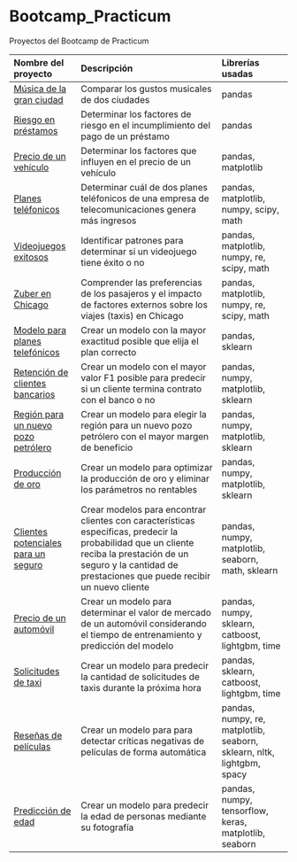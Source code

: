 # Bootcamp_Practicum
Proyectos del Bootcamp de Practicum

| Nombre del proyecto   | Descripción                          | Librerías usadas           |
| :-------------------- | :----------------------------------- |:---------------------------|
| [Música de la gran ciudad](https://github.com/MonicaDeN/Bootcamp_Practicum/blob/12558bf1f27773be362a2b82a175f731a9738539/Proyecto_1) | Comparar los gustos musicales de dos ciudades | pandas |
| [Riesgo en préstamos](https://github.com/MonicaDeN/Bootcamp_Practicum/blob/7b3dbe6c05a4fa414c07b2095fcfb7d1fcea795e/Proyecto_2) | Determinar los factores de riesgo en el incumplimiento del pago de un préstamo | pandas |
| [Precio de un vehículo](https://github.com/MonicaDeN/Bootcamp_Practicum/blob/7b3dbe6c05a4fa414c07b2095fcfb7d1fcea795e/Proyecto_3) | Determinar los factores que influyen en el precio de un vehículo | pandas, matplotlib |
| [Planes teléfonicos](https://github.com/MonicaDeN/Bootcamp_Practicum/blob/7b3dbe6c05a4fa414c07b2095fcfb7d1fcea795e/Proyecto_4) | Determinar cuál de dos planes teléfonicos de una empresa de telecomunicaciones genera más ingresos | pandas, matplotlib, numpy, scipy, math |
| [Videojuegos exitosos](https://github.com/MonicaDeN/Bootcamp_Practicum/blob/c42e997cb42be3be1015e71412d60b8c6b58a0e1/Proyecto_5) | Identificar patrones para determinar si un videojuego tiene éxito o no | pandas, matplotlib, numpy, re, scipy, math |
| [Zuber en Chicago](https://github.com/MonicaDeN/Bootcamp_Practicum/blob/c42e997cb42be3be1015e71412d60b8c6b58a0e1/Proyecto_6) | Comprender las preferencias de los pasajeros y el impacto de factores externos sobre los viajes (taxis) en Chicago | pandas, matplotlib, numpy, re, scipy, math |
| [Modelo para planes telefónicos](https://github.com/MonicaDeN/Bootcamp_Practicum/blob/c42e997cb42be3be1015e71412d60b8c6b58a0e1/Proyecto_7) | Crear un modelo con la mayor exactitud posible que elija el plan correcto | pandas, sklearn |
| [Retención de clientes bancarios](https://github.com/MonicaDeN/Bootcamp_Practicum/blob/c42e997cb42be3be1015e71412d60b8c6b58a0e1/Proyecto_8) | Crear un modelo con el mayor valor F1 posible para predecir si un cliente termina contrato con el banco o no | pandas, numpy, matplotlib, sklearn |
| [Región para un nuevo pozo petrólero](https://github.com/MonicaDeN/Bootcamp_Practicum/blob/c42e997cb42be3be1015e71412d60b8c6b58a0e1/Proyecto_9) | Crear un modelo para elegir la región para un nuevo pozo petrólero con el mayor margen de beneficio | pandas, numpy, matplotlib, sklearn |
| [Producción de oro](https://github.com/MonicaDeN/Bootcamp_Practicum/blob/c42e997cb42be3be1015e71412d60b8c6b58a0e1/Proyecto_10) | Crear un modelo para optimizar la producción de oro y eliminar los parámetros no rentables | pandas, numpy, matplotlib, sklearn |
| [Clientes potenciales para un seguro](https://github.com/MonicaDeN/Bootcamp_Practicum/blob/c42e997cb42be3be1015e71412d60b8c6b58a0e1/Proyecto_11) | Crear modelos para encontrar clientes con características específicas, predecir la probabilidad que un cliente reciba la prestación de un seguro y la cantidad de prestaciones que puede recibir un nuevo cliente | pandas, numpy, matplotlib, seaborn, math, sklearn |
| [Precio de un automóvil](https://github.com/MonicaDeN/Bootcamp_Practicum/blob/c42e997cb42be3be1015e71412d60b8c6b58a0e1/Proyecto_12) | Crear un modelo para determinar el valor de mercado de un automóvil considerando el tiempo de entrenamiento y predicción del modelo | pandas, numpy, sklearn, catboost, lightgbm, time |
| [Solicitudes de taxi](https://github.com/MonicaDeN/Bootcamp_Practicum/blob/c42e997cb42be3be1015e71412d60b8c6b58a0e1/Proyecto_13) | Crear un modelo para predecir la cantidad de solicitudes de taxis durante la próxima hora | pandas, sklearn, catboost, lightgbm, time |
| [Reseñas de películas](https://github.com/MonicaDeN/Bootcamp_Practicum/blob/c42e997cb42be3be1015e71412d60b8c6b58a0e1/Proyecto_14) | Crear un modelo para para detectar críticas negativas de películas de forma automática | pandas, numpy, re, matplotlib, seaborn, sklearn, nltk, lightgbm, spacy |
| [Predicción de edad](https://github.com/MonicaDeN/Bootcamp_Practicum/blob/c42e997cb42be3be1015e71412d60b8c6b58a0e1/Proyecto_15) | Crear un modelo para predecir la edad de personas mediante su fotografía | pandas, numpy, tensorflow, keras, matplotlib, seaborn |